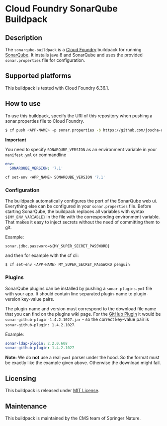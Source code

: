 # Cloud Foundry SonarQube Buildpack

## Description
The `sonarqube-buildpack` is a [Cloud Foundry](https://www.cloudfoundry.org/) buildpack for running [SonarQube](https://www.sonarqube.org/).
It installs java 8 and SonarQube and uses the provided `sonar.properties` file for configuration.

## Supported platforms
This buildpack is tested with Cloud Foundry 6.36.1. 

## How to use
To use this buildpack, specify the URI of this repository when pushing a sonar.properties file to Cloud Foundry.

```bash
$ cf push <APP-NAME> -p sonar.properties -b https://github.com/joscha-alisch/cf-sonarqube-buildpack.git
```

**Important**

You need to specify `SONARQUBE_VERSION` as an environment variable in your `manifest.yml` or commandline

```yaml
env:
  SONARQUBE_VERSION: '7.1'
```

```bash
cf set-env <APP_NAME> SONARQUBE_VERSION '7.1'
```


### Configuration 

The buildpack automatically configures the port of the SonarQube web ui. Everything else can be configured in your `sonar.properties` file.
Before starting SonarQube, the buildpack replaces all variables with syntax `${MY_ENV_VARIABLE}` in the file with the corresponding environment variable.
That makes it easy to inject secrets without the need of committing them to git.

Example:
```properties
sonar.jdbc.password=${MY_SUPER_SECRET_PASSWORD}
``` 

and then for example with the cf cli:
```bash
$ cf set-env <APP-NAME> MY_SUPER_SECRET_PASSWORD penguin
```

### Plugins

SonarQube plugins can be installed by pushing a `sonar-plugins.yml` file with your app. It should contain line separated plugin-name to plugin-version key-value pairs.

The plugin-name and version must correspond to the download file name that you can find on the plugins wiki page. 
For the [GitHub Plugin](https://docs.sonarqube.org/display/PLUG/GitHub+Plugin) it would be `sonar-github-plugin-1.4.2.1027.jar` - so the correct key-value pair is `sonar-github-plugin: 1.4.2.1027`.

Example:

```yaml
sonar-ldap-plugin: 2.2.0.608
sonar-github-plugin: 1.4.2.1027
```

**Note:** We do **not** use a real `yaml` parser under the hood. So the format must be exactly like the example given above. Otherwise the download might fail. 

## Licensing 
This buildpack is released under [MIT License](LICENSE).

## Maintenance
This buildpack is maintained by the CMS team of Springer Nature.
